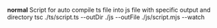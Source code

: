 **normal**
Script for auto compile ts file into js file with specific output and directory
tsc ./ts/script.ts --outDir ./js --outFile ./js/script.mjs --watch
